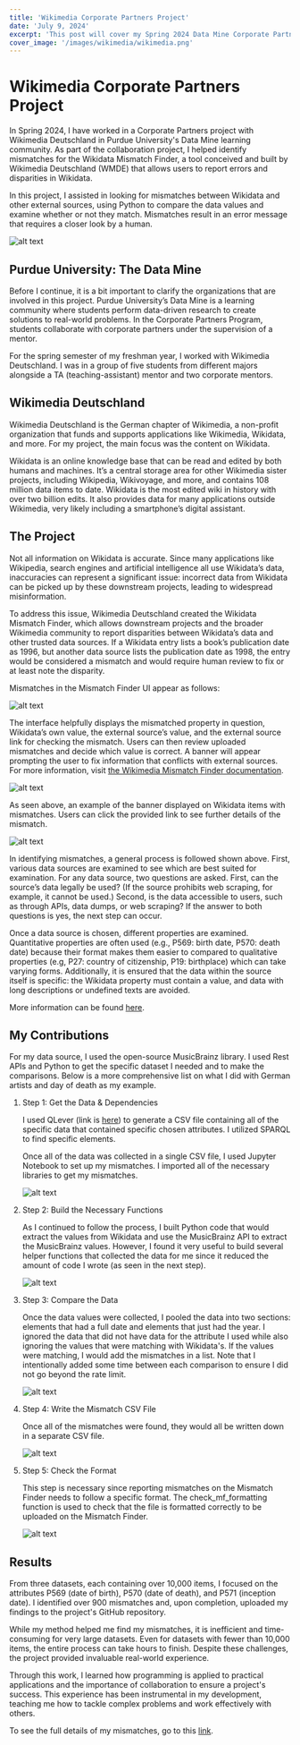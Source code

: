 ```yaml
---
title: 'Wikimedia Corporate Partners Project'
date: 'July 9, 2024'
excerpt: 'This post will cover my Spring 2024 Data Mine Corporate Partners project'
cover_image: '/images/wikimedia/wikimedia.png'
---
```


# Wikimedia Corporate Partners Project

In Spring 2024, I have worked in a Corporate Partners project with Wikimedia Deutschland in Purdue University's Data Mine learning community.  As part of the collaboration project, I helped identify mismatches for the Wikidata Mismatch Finder, a tool conceived and built by Wikimedia Deutschland (WMDE) that allows users to report errors and disparities in Wikidata. 

In this project, I assisted in looking for mismatches between Wikidata and other external sources, using Python to compare the data values and examine whether or not they match. Mismatches result in an error message that requires a closer look by a human.

![alt text](/images/wikimedia/tdm_wikimedia.png)

## Purdue University: The Data Mine

Before I continue, it is a bit important to clarify the organizations that are involved in this project. Purdue University’s Data Mine is a learning community where students perform data-driven research to create solutions to real-world problems. In the Corporate Partners Program, students collaborate with corporate partners under the supervision of a mentor.

For the spring semester of my freshman year, I worked with Wikimedia Deutschland.  I was in a group of five students from different majors alongside a TA (teaching-assistant) mentor and two corporate mentors.

## Wikimedia Deutschland

Wikimedia Deutschland is the German chapter of Wikimedia, a non-profit organization that funds and supports applications like Wikimedia, Wikidata, and more.  For my project, the main focus was the content on Wikidata.

Wikidata is an online knowledge base that can be read and edited by both humans and machines. It’s a central storage area for other Wikimedia sister projects, including Wikipedia, Wikivoyage, and more, and contains 108 million data items to date. Wikidata is the most edited wiki in history with over two billion edits. It also provides data for many applications outside Wikimedia, very likely including a smartphone’s digital assistant. 

## The Project

Not all information on Wikidata is accurate. Since many applications like Wikipedia, search engines and artificial intelligence all use Wikidata’s data, inaccuracies can represent a significant issue: incorrect data from Wikidata can be picked up by these downstream projects, leading to widespread misinformation. 

To address this issue, Wikimedia Deutschland created the Wikidata Mismatch Finder, which allows downstream projects and the broader Wikimedia community to report disparities between Wikidata’s data and other trusted data sources. If a Wikidata entry lists a book’s publication date as 1996, but another data source lists the publication date as 1998, the entry would be considered a mismatch and would require human review to fix or at least note the disparity. 

Mismatches in the Mismatch Finder UI appear as follows:

![alt text](/images/wikimedia/mismatch_finder.png)

The interface helpfully displays the mismatched property in question, Wikidata’s own value, the external source’s value, and the external source link for checking the mismatch. Users can then review uploaded mismatches and decide which value is correct. A banner will appear prompting the user to fix information that conflicts with external sources. For more information, visit <a href = "https://www.wikidata.org/wiki/Wikidata:Mismatch_Finder">the Wikimedia Mismatch Finder documentation</a>. 

![alt text](/images/wikimedia/mismatch_ui.png)

As seen above, an example of the banner displayed on Wikidata items with mismatches. Users can click the provided link to see further details of the mismatch.

![alt text](/images/wikimedia/flowchart.png)

In identifying mismatches, a general process is followed shown above. First, various data sources are examined to see which are best suited for examination. For any data source, two questions are asked. First, can the source’s data legally be used? (If the source prohibits web scraping, for example, it cannot be used.) Second, is the data accessible to users, such as through APIs, data dumps, or web scraping? If the answer to both questions is yes, the next step can occur.

Once a data source is chosen, different properties are examined.   Quantitative properties are often used (e.g., P569: birth date, P570: death date) because their format makes them easier to compared to qualitative properties (e.g, P27: country of citizenship, P19: birthplace) which can take varying forms. Additionally, it is ensured that the data within the source itself is specific: the Wikidata property must contain a value, and data with long descriptions or undefined texts are avoided.

More information can be found  <a href = "https://github.com/Wikidata/Purdue-Data-Mine-2024"> here</a>.

## My Contributions

For my data source, I used the open-source MusicBrainz library.  I used Rest APIs and Python to get the specific dataset I needed and to make the comparisons.  Below is a more comprehensive list on what I did with German artists and day of death as my example.

1. Step 1: Get the Data & Dependencies

   I used QLever (link is <a href = "https://qlever.cs.uni-freiburg.de/wikidata">here</a>) to generate a CSV file containing all of the specific data that contained specific chosen attributes.  I utilized SPARQL to find specific elements.

   Once all of the data was collected in a single CSV file, I used Jupyter Notebook to set up my mismatches.  I imported all of the necessary libraries to get my mismatches.
   
   ![alt text](/images/wikimedia/step1.png)

2. Step 2: Build the Necessary Functions

   As I continued to follow the process, I built Python code that would extract the values from Wikidata and use the MusicBrainz API to extract the MusicBrainz values.  However, I found it very useful to build several helper functions that collected the data for me since it reduced the amount of code I wrote (as seen in the next step).

   ![alt text](/images/wikimedia/step2.png)

3. Step 3: Compare the Data

   Once the data values were collected, I pooled the data into two sections: elements that had a full date and elements that just had the year.  I ignored the data that did not have data for the attribute I used while also ignoring the values that were matching with Wikidata's.  If the values were matching, I would add the mismatches in a list.  Note that I intentionally added some time between each comparison to ensure I did not go beyond the rate limit.

   ![alt text](/images/wikimedia/step3.png)

4. Step 4: Write the Mismatch CSV File

   Once all of the mismatches were found, they would all be written down in a separate CSV file.  

   ![alt text](/images/wikimedia/step4.png)

5. Step 5: Check the Format

   This step is necessary since reporting mismatches on the Mismatch Finder needs to follow a specific format.  The check_mf_formatting function is used to check that the file is formatted correctly to be uploaded on the Mismatch Finder.

   ![alt text](/images/wikimedia/step5.png)

## Results

From three datasets, each containing over 10,000 items, I focused on the attributes P569 (date of birth), P570 (date of death), and P571 (inception date). I identified over 900 mismatches and, upon completion, uploaded my findings to the project's GitHub repository.

While my method helped me find my mismatches, it is inefficient and time-consuming for very large datasets. Even for datasets with fewer than 10,000 items, the entire process can take hours to finish. Despite these challenges, the project provided invaluable real-world experience.

Through this work, I learned how programming is applied to practical applications and the importance of collaboration to ensure a project's success. This experience has been instrumental in my development, teaching me how to tackle complex problems and work effectively with others.

To see the full details of my mismatches, go to this <a href = "https://github.com/LofiTea/Wikidata-Mismatches"> link</a>.